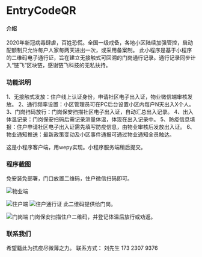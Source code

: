 # EntryCodeQR

#### 介绍
2020年新冠病毒肆虐，百姓恐慌。全国一级戒备，各地小区陆续加强管控，启动配额制只允许每户人家每两天进出一次，或采用备案制。
此小程序是基于小程序的二维码电子通行证，旨在建立无接触式可回溯的门岗通行记录。通行记录同步计入“链飞”区块链，感谢链飞科技的无私扶持。

### 功能说明
1、无接触式发放：住户线上认证身份，申请社区电子出入证，物业微信端审核发放。
2、通行频率设置：小区管理员可在PC后台设置小区内每户N天出入X个人。
3、门岗扫码放行：门岗保安扫描社区电子出入证，自动汇总出入记录。
4、出入体温记录：门岗保安扫码后需记录测量体温，体现在出入记录中。
5、防疫信息填报：住户申请社区电子出入证需先填写防疫信息，由物业审核后发放出入证。
6、物业通知推送：最新政策变动及小区事件通报可通过物业通知全员触达。

这是小程序客户端，用wepy实现。小程序服务端稍后提交。

### 程序截图
免安装免部署，门口放置二维码，住户微信扫码即可。

![物业端](https://images.gitee.com/uploads/images/2020/0226/002556_6ef418dc_5220875.png "屏幕截图.png")

![住户端](https://images.gitee.com/uploads/images/2020/0226/002722_cbdd7a99_5220875.png "屏幕截图.png")
![住户通行证](https://images.gitee.com/uploads/images/2020/0226/003306_26c53132_5220875.png "住户通行证")
此二维码提供给门岗。

![门岗端](https://images.gitee.com/uploads/images/2020/0226/003450_817d418a_5220875.png "门岗放行")
门岗保安扫描住户二维码，并登记体温后放行或劝返。

### 联系我们
希望籍此为抗疫尽微薄之力。
联系方式： 刘先生 173 2307 9376
